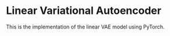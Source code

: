 # Linear Variational Autoencoder

This is the implementation of the linear VAE model using PyTorch.
